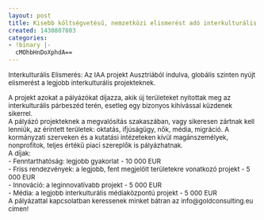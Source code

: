 ```yaml
---
layout: post
title: Kisebb költségvetésű, nemzetközi elismerést adó interkulturális pályázat
created: 1430807803
categories:
- !binary |-
  cMOhbHnDoXphdA==
---
```

<p><span style="font-size: small;">Interkulturális Elismerés: Az IAA projekt Ausztriából indulva, globális szinten nyújt elismerést a legjobb interkulturális projekteknek.<!--break--></span></p><p><span style="font-size: small;">A projekt azokat a pályázókat díjazza, akik új területeket nyitottak meg az interkulturális párbeszéd terén, esetleg egy bizonyos kihívással küzdenek sikerrel. </span><br><span style="font-size: small;"> A pályázó projekteknek a megvalósítás szakaszában, vagy sikeresen zártnak kell lenniük, az érintett területek: oktatás, ifjúságügy, nők, média, migráció. A kormányzati szerveken és a kutatási <span class="text_exposed_show">intézeteken kívül magánszemélyek, nonprofitok, teljes értékű piaci szereplők is pályázhatnak.<br> A díjak:<br> - Fenntarthatóság: legjobb gyakorlat - 10 000 EUR<br> - Friss rendezvények: a legjobb, fent megjelölt területekre vonatkozó projekt - 5 000 EUR<br> - Innováció: a leginnovatívabb projekt - 5 000 EUR<br> - Média: a legjobb interkulturális médiaközpontú projekt - 5 000 EUR<br> A pályázattal kapcsolatban keressenek minket bátran az info@goldconsulting.eu címen!</span></span></p>
